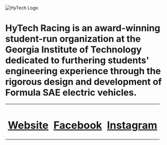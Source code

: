 ![HyTech Logo](https://hytechracing.gatech.edu/images/hytech_logo.png)

# HyTech Racing is an award-winning student-run organization at the Georgia Institute of Technology dedicated to furthering students' engineering experience through the rigorous design and development of Formula SAE electric vehicles.

<table style="width: 100%;">
<tbody>
<tr>
<td>

# [Website](https://hytechracing.gatech.edu/)

</td>
<td>

# [Facebook](https://www.facebook.com/HyTechRacing/)

</td>
<td>

# [Instagram](https://www.instagram.com/hytech.racing/)

</td>
</tr></tbody></table>

